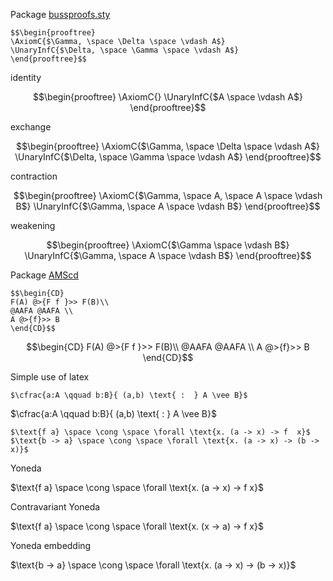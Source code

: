 Package [bussproofs.sty](https://mathweb.ucsd.edu/~sbuss/ResearchWeb/bussproofs/BussGuide2_Smith2012.pdf)

```text
$$\begin{prooftree}
\AxiomC{$\Gamma, \space \Delta \space \vdash A$}
\UnaryInfC{$\Delta, \space \Gamma \space \vdash A$}
\end{prooftree}$$
```

identity

$$\begin{prooftree}
\AxiomC{}
\UnaryInfC{$A \space \vdash A$}
\end{prooftree}$$

exchange

$$\begin{prooftree}
\AxiomC{$\Gamma, \space \Delta \space \vdash A$}
\UnaryInfC{$\Delta, \space \Gamma \space \vdash A$}
\end{prooftree}$$

contraction

$$\begin{prooftree}
\AxiomC{$\Gamma, \space A, \space A \space \vdash B$}
\UnaryInfC{$\Gamma, \space A \space \vdash B$}
\end{prooftree}$$

weakening

$$\begin{prooftree}
\AxiomC{$\Gamma \space \vdash B$}
\UnaryInfC{$\Gamma, \space A \space \vdash B$}
\end{prooftree}$$


Package [AMScd](https://www.jmilne.org/not/Mamscd.pdf)

```text
$$\begin{CD}
F(A) @>{F f }>> F(B)\\
@AAFA @AAFA \\
A @>{f}>> B
\end{CD}$$
```

$$\begin{CD}
F(A) @>{F f }>> F(B)\\
@AAFA @AAFA \\
A @>{f}>> B
\end{CD}$$

Simple use of latex

```text
$\cfrac{a:A \qquad b:B}{ (a,b) \text{ :  } A \vee B}$
```

$\cfrac{a:A \qquad b:B}{ (a,b) \text{ :  } A \vee B}$

```text
$\text{f a} \space \cong \space \forall \text{x. (a -> x) -> f  x}$
$\text{b -> a} \space \cong \space \forall \text{x. (a -> x) -> (b -> x)}$
```

Yoneda

$\text{f a} \space \cong \space \forall \text{x. (a -> x) -> f  x}$

Contravariant Yoneda

$\text{f a} \space \cong \space \forall \text{x. (x -> a) -> f x}$

Yoneda embedding

$\text{b -> a} \space \cong \space \forall \text{x. (a -> x) -> (b -> x)}$
